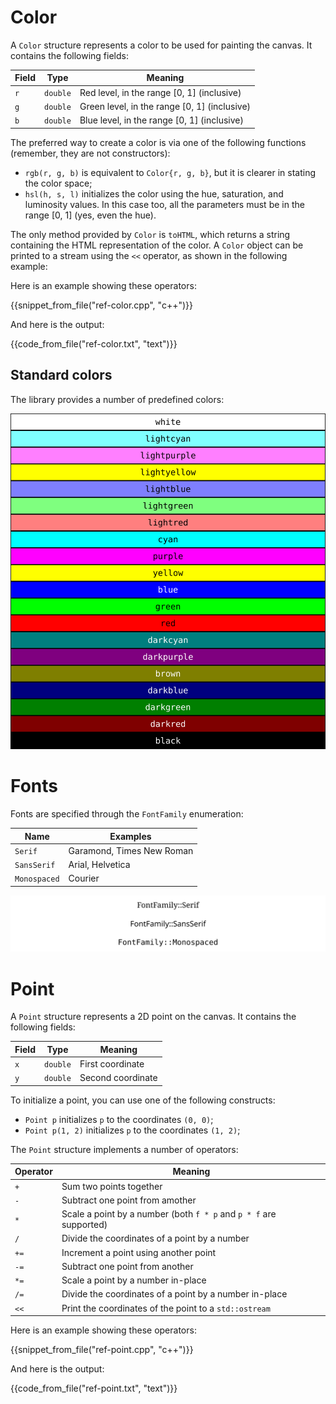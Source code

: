 # Color

A `Color` structure represents a color to be used for painting the
canvas. It contains the following fields:

Field | Type     | Meaning
----- | -------- | ------------------
`r`   | `double` | Red level, in the range [0, 1] (inclusive)
`g`   | `double` | Green level, in the range [0, 1] (inclusive)
`b`   | `double` | Blue level, in the range [0, 1] (inclusive)

The preferred way to create a color is via one of the following
functions (remember, they are not constructors):

- `rgb(r, g, b)` is equivalent to `Color{r, g, b}`, but it is clearer
  in stating the color space;
- `hsl(h, s, l)` initializes the color using the hue, saturation, and
  luminosity values. In this case too, all the parameters must be in
  the range [0, 1] (yes, even the hue).

The only method provided by `Color` is `toHTML`, which returns a
string containing the HTML representation of the color. A `Color`
object can be printed to a stream using the `<<` operator, as shown in
the following example:

Here is an example showing these operators:

{{snippet_from_file("ref-color.cpp", "c++")}}

And here is the output:

{{code_from_file("ref-color.txt", "text")}}


## Standard colors

The library provides a number of predefined colors:

![color table](./ref-color-table.svg)


# Fonts

Fonts are specified through the `FontFamily` enumeration:

Name | Examples
---- | -----------
`Serif` | Garamond, Times New Roman
`SansSerif` | Arial, Helvetica
`Monospaced` | Courier

![font table](./ref-fonts.svg)

# Point

A `Point` structure represents a 2D point on the canvas. It contains
the following fields:

Field | Type     | Meaning
----- | -------- | ------------------
`x`   | `double` | First coordinate
`y`   | `double` | Second coordinate

To initialize a point, you can use one of the following constructs:

- `Point p` initializes `p` to the coordinates `(0, 0)`;
- `Point p(1, 2)` initializes `p` to the coordinates `(1, 2)`;

The `Point` structure implements a number of operators:

Operator | Meaning
-------- | ------------------------------
`+`      | Sum two points together
`-`      | Subtract one point from amother
`*`      | Scale a point by a number (both `f * p` and `p * f` are supported)
`/`      | Divide the coordinates of a point by a number
`+=`     | Increment a point using another point
`-=`     | Subtract one point from another
`*=`     | Scale a point by a number in-place
`/=`     | Divide the coordinates of a point by a number in-place
`<<`     | Print the coordinates of the point to a `std::ostream`

Here is an example showing these operators:

{{snippet_from_file("ref-point.cpp", "c++")}}

And here is the output:

{{code_from_file("ref-point.txt", "text")}}
